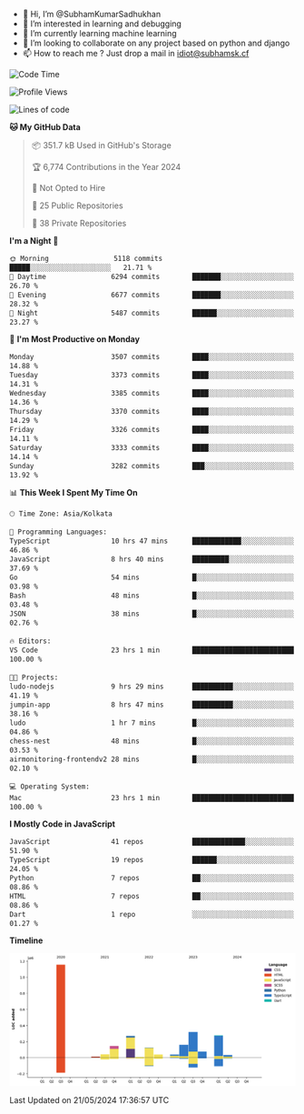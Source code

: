 - 👋 Hi, I’m @SubhamKumarSadhukhan
- 👀 I’m interested in learning and debugging
- 🌱 I’m currently learning machine learning
- 💞️ I’m looking to collaborate on any project based on python and django
- 📫 How to reach me ?
      Just drop a mail in idiot@subhamsk.cf

<!---
SubhamKumarSadhukhan/SubhamKumarSadhukhan is a ✨ special ✨ repository because its `README.md` (this file) appears on your GitHub profile.
You can click the Preview link to take a look at your changes.
--->


<!--START_SECTION:waka-->
![Code Time](http://img.shields.io/badge/Code%20Time-2%2C204%20hrs%2056%20mins-blue)

![Profile Views](http://img.shields.io/badge/Profile%20Views-0-blue)

![Lines of code](https://img.shields.io/badge/From%20Hello%20World%20I%27ve%20Written-2.7%20million%20lines%20of%20code-blue)

**🐱 My GitHub Data** 

> 📦 351.7 kB Used in GitHub's Storage 
 > 
> 🏆 6,774 Contributions in the Year 2024
 > 
> 🚫 Not Opted to Hire
 > 
> 📜 25 Public Repositories 
 > 
> 🔑 38 Private Repositories 
 > 
**I'm a Night 🦉** 

```text
🌞 Morning                5118 commits        █████░░░░░░░░░░░░░░░░░░░░   21.71 % 
🌆 Daytime                6294 commits        ███████░░░░░░░░░░░░░░░░░░   26.70 % 
🌃 Evening                6677 commits        ███████░░░░░░░░░░░░░░░░░░   28.32 % 
🌙 Night                  5487 commits        ██████░░░░░░░░░░░░░░░░░░░   23.27 % 
```
📅 **I'm Most Productive on Monday** 

```text
Monday                   3507 commits        ████░░░░░░░░░░░░░░░░░░░░░   14.88 % 
Tuesday                  3373 commits        ████░░░░░░░░░░░░░░░░░░░░░   14.31 % 
Wednesday                3385 commits        ████░░░░░░░░░░░░░░░░░░░░░   14.36 % 
Thursday                 3370 commits        ████░░░░░░░░░░░░░░░░░░░░░   14.29 % 
Friday                   3326 commits        ████░░░░░░░░░░░░░░░░░░░░░   14.11 % 
Saturday                 3333 commits        ████░░░░░░░░░░░░░░░░░░░░░   14.14 % 
Sunday                   3282 commits        ███░░░░░░░░░░░░░░░░░░░░░░   13.92 % 
```


📊 **This Week I Spent My Time On** 

```text
🕑︎ Time Zone: Asia/Kolkata

💬 Programming Languages: 
TypeScript               10 hrs 47 mins      ████████████░░░░░░░░░░░░░   46.86 % 
JavaScript               8 hrs 40 mins       █████████░░░░░░░░░░░░░░░░   37.69 % 
Go                       54 mins             █░░░░░░░░░░░░░░░░░░░░░░░░   03.98 % 
Bash                     48 mins             █░░░░░░░░░░░░░░░░░░░░░░░░   03.48 % 
JSON                     38 mins             █░░░░░░░░░░░░░░░░░░░░░░░░   02.76 % 

🔥 Editors: 
VS Code                  23 hrs 1 min        █████████████████████████   100.00 % 

🐱‍💻 Projects: 
ludo-nodejs              9 hrs 29 mins       ██████████░░░░░░░░░░░░░░░   41.19 % 
jumpin-app               8 hrs 47 mins       ██████████░░░░░░░░░░░░░░░   38.16 % 
ludo                     1 hr 7 mins         █░░░░░░░░░░░░░░░░░░░░░░░░   04.86 % 
chess-nest               48 mins             █░░░░░░░░░░░░░░░░░░░░░░░░   03.53 % 
airmonitoring-frontendv2 28 mins             █░░░░░░░░░░░░░░░░░░░░░░░░   02.10 % 

💻 Operating System: 
Mac                      23 hrs 1 min        █████████████████████████   100.00 % 
```

**I Mostly Code in JavaScript** 

```text
JavaScript               41 repos            █████████████░░░░░░░░░░░░   51.90 % 
TypeScript               19 repos            ██████░░░░░░░░░░░░░░░░░░░   24.05 % 
Python                   7 repos             ██░░░░░░░░░░░░░░░░░░░░░░░   08.86 % 
HTML                     7 repos             ██░░░░░░░░░░░░░░░░░░░░░░░   08.86 % 
Dart                     1 repo              ░░░░░░░░░░░░░░░░░░░░░░░░░   01.27 % 
```



**Timeline**

![Lines of Code chart](https://raw.githubusercontent.com/SubhamKumarSadhukhan/SubhamKumarSadhukhan/main/assets/bar_graph.png)


 Last Updated on 21/05/2024 17:36:57 UTC
<!--END_SECTION:waka-->
